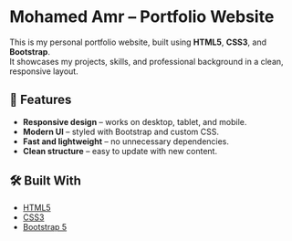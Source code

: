 # Mohamed Amr – Portfolio Website

This is my personal portfolio website, built using **HTML5**, **CSS3**, and **Bootstrap**.  
It showcases my projects, skills, and professional background in a clean, responsive layout.

## 🚀 Features
- **Responsive design** – works on desktop, tablet, and mobile.
- **Modern UI** – styled with Bootstrap and custom CSS.
- **Fast and lightweight** – no unnecessary dependencies.
- **Clean structure** – easy to update with new content.

## 🛠️ Built With
- [HTML5](https://developer.mozilla.org/en-US/docs/Web/Guide/HTML/HTML5)
- [CSS3](https://developer.mozilla.org/en-US/docs/Web/CSS)
- [Bootstrap 5](https://getbootstrap.com/)

